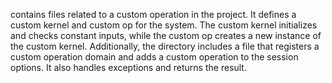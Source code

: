 contains files related to a custom operation in the project. It defines a custom kernel and custom op for the system. The custom kernel initializes and checks constant inputs, while the custom op creates a new instance of the custom kernel. Additionally, the directory includes a file that registers a custom operation domain and adds a custom operation to the session options. It also handles exceptions and returns the result.